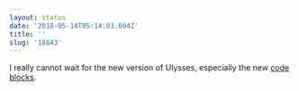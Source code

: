 ```yaml
---
layout: status
date: '2018-05-14T05:14:03.604Z'
title: ''
slug: '18843'
---
```

I really cannot wait for the new version of Ulysses, especially the new [code blocks](https://ulyssesapp.com/blog/2018/05/preview-code-blocks/).
